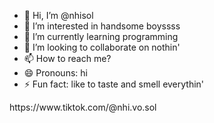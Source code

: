 - 👋 Hi, I’m @nhisol
- 👀 I’m interested in handsome boyssss
- 🌱 I’m currently learning programming
- 💞️ I’m looking to collaborate on nothin'
- 📫 How to reach me?
- 😄 Pronouns: hi
- ⚡ Fun fact: like to taste and smell everythin'

<!---
nhisol/nhisol is a ✨ special ✨ repository because its `README.md` (this file) appears on your GitHub profile.
You can click the Preview link to take a look at your changes.
---> https://www.tiktok.com/@nhi.vo.sol
